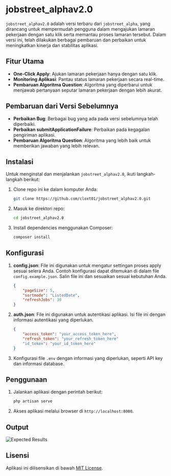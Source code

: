 # jobstreet_alphav2.0

`jobstreet_alphav2.0` adalah versi terbaru dari `jobstreet_alpha`, yang dirancang untuk mempermudah pengguna dalam mengajukan lamaran pekerjaan dengan satu klik serta memantau proses lamaran tersebut. Dalam versi ini, telah dilakukan berbagai pembaruan dan perbaikan untuk meningkatkan kinerja dan stabilitas aplikasi.

## Fitur Utama

- **One-Click Apply**: Ajukan lamaran pekerjaan hanya dengan satu klik.
- **Monitoring Aplikasi**: Pantau status lamaran pekerjaan secara real-time.
- **Pembaruan Algoritma Question**: Algoritma yang diperbarui untuk menjawab pertanyaan seputar lamaran pekerjaan dengan lebih akurat.

## Pembaruan dari Versi Sebelumnya

- **Perbaikan Bug**: Berbagai bug yang ada pada versi sebelumnya telah diperbaiki.
- **Perbaikan submitApplicationFailure**: Perbaikan pada kegagalan pengiriman aplikasi.
- **Pembaruan Algoritma Question**: Algoritma yang lebih baik untuk memberikan jawaban yang lebih relevan.

## Instalasi

Untuk menginstal dan menjalankan `jobstreet_alphav2.0`, ikuti langkah-langkah berikut:

1. Clone repo ini ke dalam komputer Anda:

    ```bash
    git clone https://github.com/cloxt01/jobstreet_alphav2.0.git
    ```

2. Masuk ke direktori repo:

    ```bash
    cd jobstreet_alphav2.0
    ```

3. Install dependencies menggunakan Composer:

    ```bash
    composer install
    ```

## Konfigurasi

1. **config.json**: File ini digunakan untuk mengatur settingan proses apply sesuai selera Anda. Contoh konfigurasi dapat ditemukan di dalam file `config.example.json`. Salin file ini dan sesuaikan sesuai kebutuhan Anda.

    ```json
    {
        "pageSize": 5,
        "sortmode": "ListedDate",
        "refreshJobs": 30
    }
    ```

2. **auth.json**: File ini digunakan untuk autentikasi aplikasi. Isi file ini dengan informasi autentikasi yang diperlukan.

    ```json
    {
        "access_token": "your_access_token_here",
        "refresh_token": "your_refresh_token_here"
        "id_token": "your_id_token_here"
    }
    ```

3. Konfigurasi file `.env` dengan informasi yang diperlukan, seperti API key dan informasi database.

## Penggunaan

1. Jalankan aplikasi dengan perintah berikut:

    ```bash
    php artisan serve
    ```

2. Akses aplikasi melalui browser di `http://localhost:8000`.

## Output
![Expected Results](https://drive.google.com/uc?export=view&id=1E8tTBcPxPaWs0FRbQMT66qjdFa414e-b)

## Lisensi

Aplikasi ini dilisensikan di bawah [MIT License](LICENSE).
